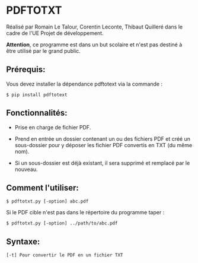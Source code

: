 # PDFTOTXT

Réalisé par Romain Le Talour, Corentin Leconte, Thibaut Quilleré dans le cadre de l'UE Projet de développement.

**Attention**, ce programme est dans un but scolaire et n'est pas destiné à être utilisé par le grand public.

## Prérequis:

Vous devez installer la dépendance pdftotext via la commande :

`$ pip install pdftotext`

## Fonctionnalités:

- Prise en charge de fichier PDF.

- Prend en entrée un dossier contenant un ou des fichiers PDF et créé un sous-dossier pour y déposer les fichier PDF convertis en TXT (du même nom).

- Si un sous-dossier est déjà existant, il sera supprimé et remplacé par le nouveau.
  
## Comment l'utiliser:

  `$ pdftotxt.py [-option] abc.pdf`
  
  Si le PDF cible n'est pas dans le répertoire du programme taper :
  
  `$ pdftotxt.py [-option] ../path/to/abc.pdf`
  
## Syntaxe:
  
  ```
  [-t] Pour convertir le PDF en un fichier TXT
  ```
